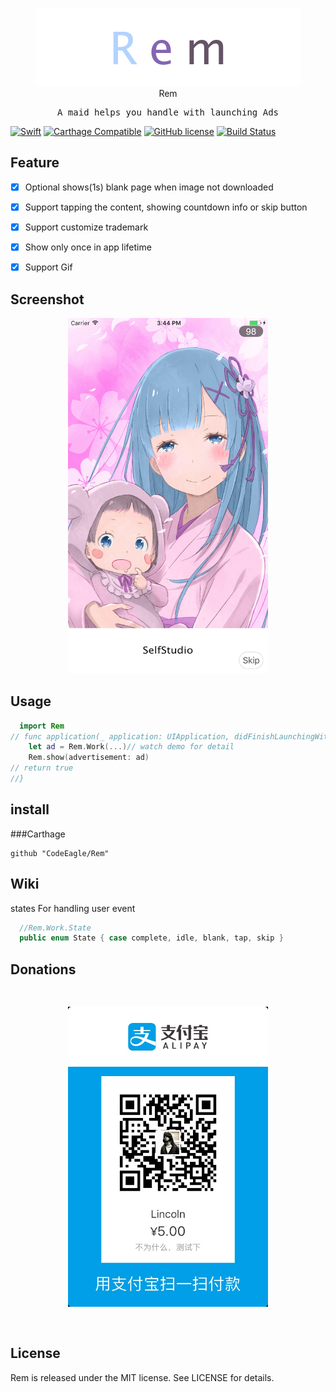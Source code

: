 <p align="center">
<img src="./Rem.png" width=425/>
<br>
Rem
<br>
<pre align="center">A maid helps you handle with launching Ads</pre>
</p>

[![Swift](https://img.shields.io/badge/Swift-3.0-green.svg)](https://github.com/apple/swift) [![Carthage Compatible](https://img.shields.io/badge/Carthage-compatible-4BC51D.svg?style=flat)](https://github.com/Carthage/Carthage) [![GitHub license](https://img.shields.io/badge/license-MIT-lightgrey.svg)](https://raw.githubusercontent.com/CodeEagle/Rem/master/LICENSE) [![Build Status](https://travis-ci.org/CodeEagle/CacheLeaf.svg?branch=master)](https://travis-ci.org/CodeEagle/Rem)

Feature
---
- [x] Optional shows(1s) blank page when image not downloaded

- [x] Support tapping the content, showing countdown info or skip button

- [x] Support customize trademark

- [x] Show only once in app lifetime

- [x] Support Gif

Screenshot
---
<p align="center">
<img src="./RemWork.jpg" width=320/>
</p>

Usage
---
```swift
  import Rem
// func application(_ application: UIApplication, didFinishLaunchingWithOptions launchOptions: [UIApplicationLaunchOptionsKey: Any]?) -> Bool {
    let ad = Rem.Work(...)// watch demo for detail
    Rem.show(advertisement: ad)
// return true
//}
```
install
---
###Carthage
```
github "CodeEagle/Rem"
```
Wiki
---
states For handling user event
```swift
  //Rem.Work.State
  public enum State { case complete, idle, blank, tap, skip }
```
Donations
---
<pre>
<p align="center">
<img src="https://raw.githubusercontent.com/CodeEagle/CacheLeaf/master/donate.jpg" width=320/>
</p>
</pre>
License
---
Rem is released under the MIT license. See LICENSE for details.
